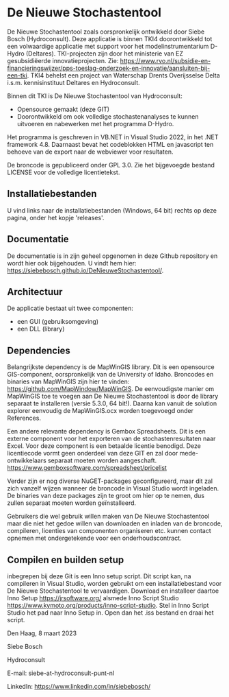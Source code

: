 # De Nieuwe Stochastentool
De Nieuwe Stochastentool zoals oorspronkelijk ontwikkeld door Siebe Bosch (Hydroconsult). Deze applicatie is binnen TKI4 doorontwikkeld tot een volwaardige applicatie met support voor het modelinstrumentarium D-Hydro (Deltares). TKI-projecten zijn door het ministerie van EZ gesubsidiëerde innovatieprojecten. 
Zie: https://www.rvo.nl/subsidie-en-financieringswijzer/pps-toeslag-onderzoek-en-innovatie/aansluiten-bij-een-tki.
TKI4 behelst een project van Waterschap Drents Overijsselse Delta i.s.m. kennisinstituut Deltares en Hydroconsult.

Binnen dit TKI is De Nieuwe Stochastentool van Hydroconsult:
- Opensource gemaakt (deze GIT)
- Doorontwikkeld om ook volledige stochastenanalyses te kunnen uitvoeren en nabewerken met het programma D-Hydro.

Het programma is geschreven in VB.NET in Visual Studio 2022, in het .NET framework 4.8.
Daarnaast bevat het codeblokken HTML en javascript ten behoeve van de export naar de webviewer voor resultaten.

De broncode is gepubliceerd onder GPL 3.0. Zie het bijgevoegde bestand LICENSE voor de volledige licentietekst.

## Installatiebestanden
U vind links naar de installatiebestanden (Windows, 64 bit) rechts op deze pagina, onder het kopje 'releases'.

## Documentatie
De documentatie is in zijn geheel opgenomen in deze Github repository en wordt hier ook bijgehouden. U vindt hem hier: https://siebebosch.github.io/DeNieuweStochastentool/.

## Architectuur
De applicatie bestaat uit twee componenten:
- een GUI (gebruiksomgeving)
- een DLL (library)

## Dependencies
Belangrijkste dependency is de MapWinGIS library. Dit is een opensource GIS-component, oorspronkelijk van de University of Idaho. 
Broncodes en binaries van MapWinGIS zijn hier te vinden: https://github.com/MapWindow/MapWinGIS. De eenvoudigste manier om MapWinGIS toe te voegen aan De Nieuwe Stochastentool is door de library separaat te installeren (versie 5.3.0, 64 bit!). Daarna kan vanuit de solution explorer eenvoudig de MapWinGIS.ocx worden toegevoegd onder References.

Een andere relevante dependency is Gembox Spreadsheets. Dit is een externe component voor het exporteren van de stochastenresultaten naar Excel. Voor deze component is een betaalde licentie benodigd. Deze licentiecode vormt geen onderdeel van deze GIT en zal door mede-ontwikkelaars separaat moeten worden aangeschaft. https://www.gemboxsoftware.com/spreadsheet/pricelist

Verder zijn er nog diverse NuGET-packages geconfigureerd, maar dit zal zich vanzelf wijzen wanneer de broncode in Visual Studio wordt ingeladen. De binaries van deze packages zijn te groot om hier op te nemen, dus zullen separaat moeten worden geïnstalleerd.

Gebruikers die wel gebruik willen maken van De Nieuwe Stochastentool maar die niet het gedoe willen van downloaden en inladen van de broncode, compileren, licenties van componenten organiseren etc. kunnen contact opnemen met ondergetekende voor een onderhoudscontract.

## Compilen en builden setup
inbegrepen bij deze Git is een Inno setup script. Dit script kan, na compileren in Visual Studio, worden gebruikt om een installatiebestand voor De Nieuwe Stochastentool te vervaardigen. Download en installeer daartoe Inno Setup https://jrsoftware.org/ alsmede Inno Script Studio https://www.kymoto.org/products/inno-script-studio. Stel in Inno Script Studio het pad naar Inno Setup in. Open dan het .iss bestand en draai het script.

Den Haag, 8 maart 2023

Siebe Bosch

Hydroconsult

E-mail: siebe-at-hydroconsult-punt-nl

LinkedIn: https://www.linkedin.com/in/siebebosch/
